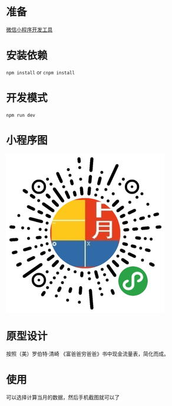 # 准备
[微信小程序开发工具](https://developers.weixin.qq.com/miniprogram/dev/devtools/download.html)

# 安装依赖
`npm install` or `cnpm install`

# 开发模式
`npm run dev`

# 小程序图
![小程序图](doc\static\image\qrcode.jpg)

# 原型设计
按照（美）罗伯特·清崎 《富爸爸穷爸爸》书中现金流量表，简化而成。

# 使用
可以选择计算当月的数据，然后手机截图就可以了
